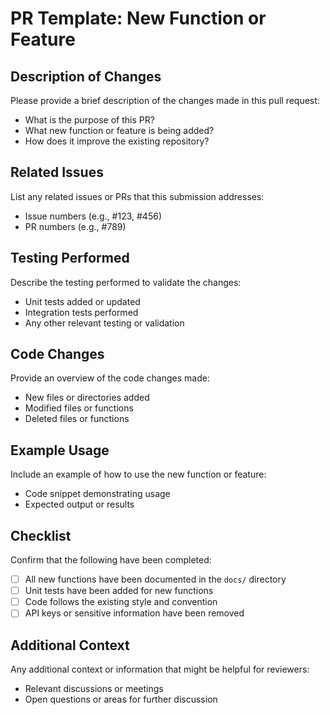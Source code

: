 # PR Template: New Function or Feature

## Description of Changes
Please provide a brief description of the changes made in this pull request:

* What is the purpose of this PR?
* What new function or feature is being added?
* How does it improve the existing repository?

## Related Issues
List any related issues or PRs that this submission addresses:

* Issue numbers (e.g., #123, #456)
* PR numbers (e.g., #789)

## Testing Performed
Describe the testing performed to validate the changes:

* Unit tests added or updated
* Integration tests performed
* Any other relevant testing or validation

## Code Changes
Provide an overview of the code changes made:

* New files or directories added
* Modified files or functions
* Deleted files or functions

## Example Usage
Include an example of how to use the new function or feature:

* Code snippet demonstrating usage
* Expected output or results

## Checklist
Confirm that the following have been completed:

* [ ] All new functions have been documented in the `docs/` directory
* [ ] Unit tests have been added for new functions
* [ ] Code follows the existing style and convention
* [ ] API keys or sensitive information have been removed

## Additional Context
Any additional context or information that might be helpful for reviewers:

* Relevant discussions or meetings
* Open questions or areas for further discussion  